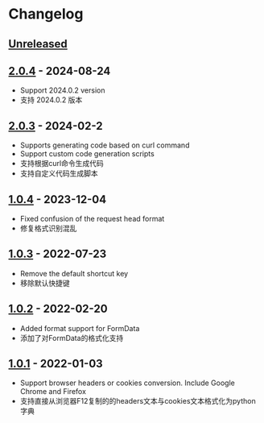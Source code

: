 # Changelog

## [Unreleased]

## [2.0.4] - 2024-08-24

- Support 2024.0.2 version
- 支持 2024.0.2 版本

## [2.0.3] - 2024-02-2

- Supports generating code based on curl command
- Support custom code generation scripts
- 支持根据curl命令生成代码
- 支持自定义代码生成脚本

## [1.0.4] - 2023-12-04

- Fixed confusion of the request head format
- 修复格式识别混乱

## [1.0.3] - 2022-07-23

- Remove the default shortcut key
- 移除默认快捷键

## [1.0.2] - 2022-02-20

- Added format support for FormData
- 添加了对FormData的格式化支持

## [1.0.1] - 2022-01-03

- Support browser headers or cookies conversion. Include Google Chrome and Firefox
- 支持直接从浏览器F12复制的的headers文本与cookies文本格式化为python字典

[Unreleased]: https://github.com/bitjerry/Headers/compare/v2.0.4...HEAD
[2.0.4]: https://github.com/bitjerry/Headers/compare/v2.0.3...v2.0.4
[2.0.3]: https://github.com/bitjerry/Headers/compare/v1.0.4...v2.0.3
[2.0.2]: https://github.com/bitjerry/Headers/compare/v1.0.4...v2.0.2
[1.0.4]: https://github.com/bitjerry/Headers/compare/v1.0.3...v1.0.4
[1.0.3]: https://github.com/bitjerry/Headers/compare/v1.0.2...v1.0.3
[1.0.2]: https://github.com/bitjerry/Headers/compare/v1.0.1...v1.0.2
[1.0.1]: https://github.com/bitjerry/Headers/commits/v1.0.1

